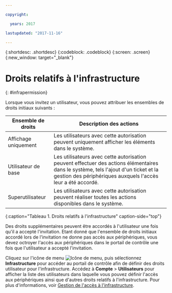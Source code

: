 ```yaml
---

copyright:

  years: 2017

lastupdated: "2017-11-16"

---
```


{:shortdesc: .shortdesc}
{:codeblock: .codeblock}
{:screen: .screen}
{:new_window: target="_blank"}

# Droits relatifs à l'infrastructure
{: #infrapermission}

Lorsque vous invitez un utilisateur, vous pouvez attribuer les ensembles de droits initiaux suivants :

| Ensemble de droits | Description des actions |
|---------------------------|------------------------|
|Affichage uniquement | Les utilisateurs avec cette autorisation peuvent uniquement afficher les éléments dans le système.|
|Utilisateur de base | Les utilisateurs avec cette autorisation peuvent effectuer des actions élémentaires dans le système, tels l'ajout d'un ticket et la gestion des périphériques auxquels l'accès leur a été accordé. |
|Superutilisateur | Les utilisateurs avec cette autorisation peuvent réaliser toutes les actions disponibles dans le système. |
{:caption="Tableau 1. Droits relatifs à l'infrastructure" caption-side="top"}

Des droits supplémentaires peuvent être accordés à l'utilisateur une fois qu'il a accepté l'invitation. Etant donné que l'ensemble de droits initiaux accordé lors de l'invitation ne donne pas accès aux périphériques, vous devez octroyer l'accès aux périphériques dans le portail de contrôle une fois que l'utilisateur a accepté l'invitation. 

Cliquez sur l'icône de menu ![Icône de menu](../icons/icon_hamburger.svg), puis sélectionnez **Infrastructure** pour accéder au portail de contrôle afin de définir des droits utilisateur pour l'infrastructure. Accédez à  **Compte** &gt; **Utilisateurs** pour afficher la liste des utilisateurs dans laquelle vous pouvez définir l'accès aux périphériques ainsi que d'autres droits relatifs à l'infrastructure. Pour plus d'informations, voir [Gestion de l'accès à l'infrastructure](/docs/iam/mnginfra.html#managing-infrastructure-access).




